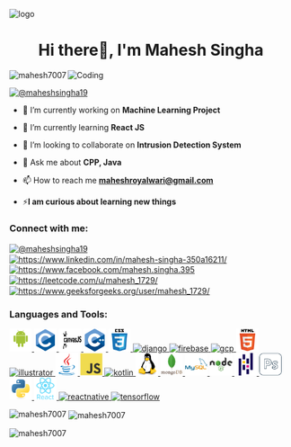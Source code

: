 ![logo](https://github.com/Mahesh7007/mahesh7007/blob/main/Illusion%20GIF%20%201600x800%20---%20http___www_math.harvard.edu_~knill_360m_1002.gif%20---)
<h1 align="center">Hi there👋, I'm Mahesh Singha</h1>
<!--h3 align="center">A passionate frontend developer from India</h3-->
<img align="right" alt="Coding" width="400" src="https://cdn.dribbble.com/users/416610/screenshots/4801105/media/0f73533e44c089e41c3290d4535491ad.gif">
<!--img align="right" alt="Coding" width="385" src="https://i.pinimg.com/originals/6e/a5/fd/6ea5fd598477f4eb62253fc3004039ca.gif"-->

<p align="left"> <img src="https://komarev.com/ghpvc/?username=mahesh7007&label=Profile%20views&color=0e75b6&style=flat" alt="mahesh7007" /> </p>

<!--p align="left"> <a href="https://github.com/ryo-ma/github-profile-trophy"><img src="https://github-profile-trophy.vercel.app/?username=mahesh7007" alt="mahesh7007" /></a> </p-->

<p align="left"> <a href="https://twitter.com/@maheshsingha19" target="blank"><img src="https://img.shields.io/twitter/follow/@maheshsingha19?logo=twitter&style=for-the-badge" alt="@maheshsingha19" /></a> </p>

- 🔭 I’m currently working on **Machine Learning Project**

- 🌱 I’m currently learning **React JS**

- 👯 I’m looking to collaborate on **Intrusion Detection System**

- 💬 Ask me about **CPP, Java**

- 📫 How to reach me **maheshroyalwari@gmail.com**

- ⚡**I am curious about learning new things**

<h3 align="left">Connect with me:</h3>
<p align="left">
<a href="https://twitter.com/@maheshsingha19" target="blank"><img align="center" src="https://raw.githubusercontent.com/rahuldkjain/github-profile-readme-generator/master/src/images/icons/Social/twitter.svg" alt="@maheshsingha19" height="30" width="40" /></a>
<a href="https://linkedin.com/in/https://www.linkedin.com/in/mahesh-singha-350a16211/" target="blank"><img align="center" src="https://raw.githubusercontent.com/rahuldkjain/github-profile-readme-generator/master/src/images/icons/Social/linked-in-alt.svg" alt="https://www.linkedin.com/in/mahesh-singha-350a16211/" height="30" width="40" /></a>
<a href="https://fb.com/https://www.facebook.com/mahesh.singha.395" target="blank"><img align="center" src="https://raw.githubusercontent.com/rahuldkjain/github-profile-readme-generator/master/src/images/icons/Social/facebook.svg" alt="https://www.facebook.com/mahesh.singha.395" height="30" width="40" /></a>
<a href="https://www.leetcode.com/https://leetcode.com/u/mahesh_1729/" target="blank"><img align="center" src="https://raw.githubusercontent.com/rahuldkjain/github-profile-readme-generator/master/src/images/icons/Social/leet-code.svg" alt="https://leetcode.com/u/mahesh_1729/" height="30" width="40" /></a>
<a href="https://auth.geeksforgeeks.org/user/https://www.geeksforgeeks.org/user/mahesh_1729/" target="blank"><img align="center" src="https://raw.githubusercontent.com/rahuldkjain/github-profile-readme-generator/master/src/images/icons/Social/geeks-for-geeks.svg" alt="https://www.geeksforgeeks.org/user/mahesh_1729/" height="30" width="40" /></a>
</p>

<h3 align="left">Languages and Tools:</h3>
<p align="left"> <a href="https://developer.android.com" target="_blank" rel="noreferrer"> <img src="https://raw.githubusercontent.com/devicons/devicon/master/icons/android/android-original-wordmark.svg" alt="android" width="40" height="40"/> </a> <a href="https://www.cprogramming.com/" target="_blank" rel="noreferrer"> <img src="https://raw.githubusercontent.com/devicons/devicon/master/icons/c/c-original.svg" alt="c" width="40" height="40"/> </a> <a href="https://canvasjs.com" target="_blank" rel="noreferrer"> <img src="https://raw.githubusercontent.com/Hardik0307/Hardik0307/master/assets/canvasjs-charts.svg" alt="canvasjs" width="40" height="40"/> </a> <a href="https://www.w3schools.com/cpp/" target="_blank" rel="noreferrer"> <img src="https://raw.githubusercontent.com/devicons/devicon/master/icons/cplusplus/cplusplus-original.svg" alt="cplusplus" width="40" height="40"/> </a> <a href="https://www.w3schools.com/css/" target="_blank" rel="noreferrer"> <img src="https://raw.githubusercontent.com/devicons/devicon/master/icons/css3/css3-original-wordmark.svg" alt="css3" width="40" height="40"/> </a> <a href="https://www.djangoproject.com/" target="_blank" rel="noreferrer"> <img src="https://cdn.worldvectorlogo.com/logos/django.svg" alt="django" width="40" height="40"/> </a> <a href="https://firebase.google.com/" target="_blank" rel="noreferrer"> <img src="https://www.vectorlogo.zone/logos/firebase/firebase-icon.svg" alt="firebase" width="40" height="40"/> </a> <a href="https://cloud.google.com" target="_blank" rel="noreferrer"> <img src="https://www.vectorlogo.zone/logos/google_cloud/google_cloud-icon.svg" alt="gcp" width="40" height="40"/> </a> <a href="https://www.w3.org/html/" target="_blank" rel="noreferrer"> <img src="https://raw.githubusercontent.com/devicons/devicon/master/icons/html5/html5-original-wordmark.svg" alt="html5" width="40" height="40"/> </a> <a href="https://www.adobe.com/in/products/illustrator.html" target="_blank" rel="noreferrer"> <img src="https://www.vectorlogo.zone/logos/adobe_illustrator/adobe_illustrator-icon.svg" alt="illustrator" width="40" height="40"/> </a> <a href="https://www.java.com" target="_blank" rel="noreferrer"> <img src="https://raw.githubusercontent.com/devicons/devicon/master/icons/java/java-original.svg" alt="java" width="40" height="40"/> </a> <a href="https://developer.mozilla.org/en-US/docs/Web/JavaScript" target="_blank" rel="noreferrer"> <img src="https://raw.githubusercontent.com/devicons/devicon/master/icons/javascript/javascript-original.svg" alt="javascript" width="40" height="40"/> </a> <a href="https://kotlinlang.org" target="_blank" rel="noreferrer"> <img src="https://www.vectorlogo.zone/logos/kotlinlang/kotlinlang-icon.svg" alt="kotlin" width="40" height="40"/> </a> <a href="https://www.linux.org/" target="_blank" rel="noreferrer"> <img src="https://raw.githubusercontent.com/devicons/devicon/master/icons/linux/linux-original.svg" alt="linux" width="40" height="40"/> </a> <a href="https://www.mongodb.com/" target="_blank" rel="noreferrer"> <img src="https://raw.githubusercontent.com/devicons/devicon/master/icons/mongodb/mongodb-original-wordmark.svg" alt="mongodb" width="40" height="40"/> </a> <a href="https://www.mysql.com/" target="_blank" rel="noreferrer"> <img src="https://raw.githubusercontent.com/devicons/devicon/master/icons/mysql/mysql-original-wordmark.svg" alt="mysql" width="40" height="40"/> </a> <a href="https://nodejs.org" target="_blank" rel="noreferrer"> <img src="https://raw.githubusercontent.com/devicons/devicon/master/icons/nodejs/nodejs-original-wordmark.svg" alt="nodejs" width="40" height="40"/> </a> <a href="https://pandas.pydata.org/" target="_blank" rel="noreferrer"> <img src="https://raw.githubusercontent.com/devicons/devicon/2ae2a900d2f041da66e950e4d48052658d850630/icons/pandas/pandas-original.svg" alt="pandas" width="40" height="40"/> </a> <a href="https://www.photoshop.com/en" target="_blank" rel="noreferrer"> <img src="https://raw.githubusercontent.com/devicons/devicon/master/icons/photoshop/photoshop-line.svg" alt="photoshop" width="40" height="40"/> </a> <a href="https://www.python.org" target="_blank" rel="noreferrer"> <img src="https://raw.githubusercontent.com/devicons/devicon/master/icons/python/python-original.svg" alt="python" width="40" height="40"/> </a> <a href="https://reactjs.org/" target="_blank" rel="noreferrer"> <img src="https://raw.githubusercontent.com/devicons/devicon/master/icons/react/react-original-wordmark.svg" alt="react" width="40" height="40"/> </a> <a href="https://reactnative.dev/" target="_blank" rel="noreferrer"> <img src="https://reactnative.dev/img/header_logo.svg" alt="reactnative" width="40" height="40"/> </a> <a href="https://www.tensorflow.org" target="_blank" rel="noreferrer"> <img src="https://www.vectorlogo.zone/logos/tensorflow/tensorflow-icon.svg" alt="tensorflow" width="40" height="40"/> </a> </p>

<p><img align="left" src="https://github-readme-stats.vercel.app/api/top-langs?username=mahesh7007&show_icons=true&locale=en&layout=compact" alt="mahesh7007" /></p>

<p>&nbsp;<img align="center" src="https://github-readme-stats.vercel.app/api?username=mahesh7007&show_icons=true&locale=en" alt="mahesh7007" /></p>

<p><img align="center" src="https://github-readme-streak-stats.herokuapp.com/?user=mahesh7007&" alt="mahesh7007" /></p>
